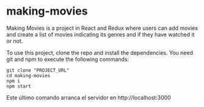 # making-movies

Making Movies is a project in React and Redux where users can add movies and create a list of movies indicating its genres and if they have watched it or not.

To use this project, clone the repo and install the dependencies. You need git and npm to execute the following commands:

```
git clone "PROJECT_URL"
cd making-movies
npm i
npm start
```

Este último comando arranca el servidor en http://localhost:3000
